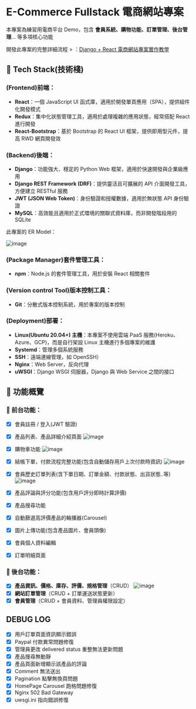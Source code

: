 # E-Commerce Fullstack 電商網站專案

本專案為練習用電商平台 Demo，包含 **會員系統、購物功能、訂單管理、後台管理**... 等多項核心功能

開發此專案的完整詳細流程 > ：[Django + React 電商網站專案實作教學](https://akebee.com/tags/#Django)

## 📌 Tech Stack(技術棧)

### (Frontend)前端：

- **React**：一個 JavaScript UI 函式庫，適用於開發單頁應用（SPA），提供組件化開發模式
- **Redux**：集中化狀態管理工具，適用於處理複雜的應用狀態，經常搭配 React 進行開發
- **React-Bootstrap**：基於 Bootstrap 的 React UI 框架，提供即用型元件，提高 RWD 網頁開發效

### (Backend)後端：

- **Django**：功能強大、穩定的 Python Web 框架，適用於快速開發與企業級應用
- **Django REST Framework (DRF)**：提供靈活且可擴展的 API 介面開發工具，方便建立 RESTful 服務
- **JWT (JSON Web Token)**：身份驗證和授權數據，適用於無狀態 API 身份驗證
- **MySQL**：高效能且適用於正式環境的關聯式資料庫，而非開發階段用的 SQLite

此專案的 ER Model：

![image](https://github.com/youngOman/niceshop_django_react/blob/main/static/images/drawSQL.png)


### (Package Manager)套件管理工具：

- **npm**：Node.js 的套件管理工具，用於安裝 React 相關套件

### (Version control Tool)版本控制工具：

- **Git**：分散式版本控制系統，用於專案的版本控制

### (Deployment)部署：

- **Linux(Ubuntu 20.04+) 主機**：本專案不使用雲端 PaaS 服務(Heroku、Azure、GCP)，而是自行架設 Linux 主機進行多個專案的維護
- **Systemd**：管理多個系統服務
- **SSH**：遠端連線管理，如 OpenSSH）
- **Nginx**：Web Server，反向代理
- **uWSGI**：Django WSGI 伺服器，Django 與 Web Service 之間的接口

## 🎯 功能概覽

### 🛒 前台功能：

- [x] 會員註冊 / 登入(JWT 驗證)
- [x] 產品列表、產品詳細介紹頁面
 ![image](https://github.com/youngOman/niceshop_django_react/blob/main/static/images/product_detail_page.png)

- [x] 購物車功能
![image](https://github.com/youngOman/niceshop_django_react/blob/main/static/images/cart_page.png)

- [x] 結帳下單，付款流程完整功能(包含自動儲存用戶上次付款時資訊)
![image](https://github.com/youngOman/niceshop_django_react/blob/main/static/images/order_page.png)
- [x] 會員歷史訂單列表(含下單日期、訂單金額、付款狀態、出貨狀態..等)
![image](https://github.com/youngOman/niceshop_django_react/blob/main/static/images/profile_page.png)
- [x] 產品評論與評分功能(包含用戶評分即時計算評價)
- [x] 產品搜尋功能
- [x] 自動篩選高評價產品的輪播器(Carousel)
- [x] 圖片上傳功能(包含產品圖片、會員頭像)
- [x] 會員個人資料編輯
- [x] 訂單明細頁面

### 🔧 後台功能：

- [x] **產品資訊、價格、庫存、評價、規格管理**（CRUD）
![image](https://github.com/youngOman/niceshop_django_react/blob/main/static/images/productList_page.png)
- [x] **網站訂單管理**（CRUD + 訂單運送狀態更新）
- [x] **會員管理**（CRUD + 會員資料、管理員權限設定）

## DEBUG LOG

- [x] 用戶訂單頁面資訊顯示錯誤
- [x] Paypal 付款異常問題修復
- [x] 管理員更改 delivered status 重整無法更新問題
- [x] 產品搜尋無動靜
- [x] 產品頁面新增顯示該產品的評論
- [x] Comment 無法送出
- [x] Pagination 點擊無換頁問題
- [x] HomePage Carousel 跑格問題修復
- [x] Nginx 502 Bad Gateway
- [x] uwsgi.ini 指向錯誤修復
